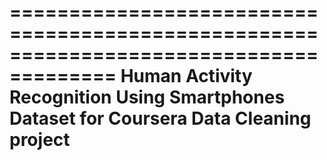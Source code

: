 ﻿=======================================================================================
Human Activity Recognition Using Smartphones Dataset for Coursera Data Cleaning project
=======================================================================================


